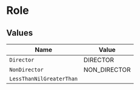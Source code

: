 # Role


## Values

| Name                     | Value                    |
| ------------------------ | ------------------------ |
| `Director`               | DIRECTOR                 |
| `NonDirector`            | NON_DIRECTOR             |
| `LessThanNilGreaterThan` | <nil>                    |